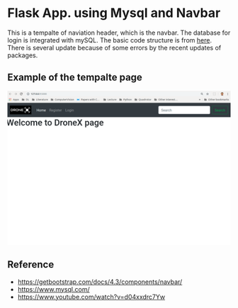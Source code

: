 # Flask App. using Mysql and Navbar
This is a tempalte of naviation header, which is the navbar. The database for login is integrated with mySQL. 
The basic code structure is from [here](https://www.youtube.com/watch?v=d04xxdrc7Yw). There is several update because of some errors by the recent updates of packages.


## Example of the tempalte page
<img src="https://github.com/parang17/Flask_Mysql_login/blob/master/images/template.png" width="700" />

## Reference
* https://getbootstrap.com/docs/4.3/components/navbar/
* https://www.mysql.com/
* https://www.youtube.com/watch?v=d04xxdrc7Yw
